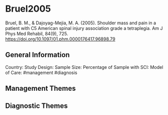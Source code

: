 # Bruel2005
Bruel, B. M., & Dajoyag-Mejia, M. A. (2005). Shoulder mass and pain in a patient with C5 American spinal injury association grade a tetraplegia. Am J Phys Med Rehabil, 84(9), 725. https://doi.org/10.1097/01.phm.0000176417.96898.79 

## General Information
Country: 
Study Design: 
Sample Size: 
Percentage of Sample with SCI:
Model of Care: #management #diagnosis

## Management Themes


## Diagnostic Themes

